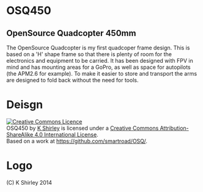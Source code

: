 OSQ450
======

OpenSource Quadcopter 450mm
---------------------------

The OpenSource Quadcopter is my first quadcoper frame design. This is based on a 'H' shape frame so that there is plenty of room for the electronics and equipment to be carried. It has been designed with FPV in mind and has mounting areas for a GoPro, as well as space for autopilots (the APM2.6 for example). To make it easier to store and transport the arms are designed to fold back without the need for tools.




















Deisgn
======

<a rel="license" href="http://creativecommons.org/licenses/by-sa/4.0/"><img alt="Creative Commons Licence" style="border-width:0" src="http://i.creativecommons.org/l/by-sa/4.0/88x31.png" /></a><br /><span xmlns:dct="http://purl.org/dc/terms/" property="dct:title">OSQ450</span> by <a xmlns:cc="http://creativecommons.org/ns#" href="http://infinitetadpole.wordpress.com" property="cc:attributionName" rel="cc:attributionURL">K Shirley</a> is licensed under a <a rel="license" href="http://creativecommons.org/licenses/by-sa/4.0/">Creative Commons Attribution-ShareAlike 4.0 International License</a>.<br />Based on a work at <a xmlns:dct="http://purl.org/dc/terms/" href="https://github.com/smartroad/OSQ/" rel="dct:source">https://github.com/smartroad/OSQ/</a>.

Logo
====
(C) K Shirley 2014